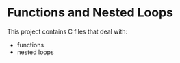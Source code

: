# Functions and Nested Loops

This project contains C files that deal with:
- functions
- nested loops
